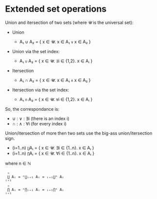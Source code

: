 # Extended set operations

Union and itersection of two sets (where 𝓤 is the universal set):

* Union
  * A₁ ∪ A₂ = { x ∈ 𝓤. x ∈ A₁ `∨` x ∈ A₂ }
* Union via the set index:
  * A₁ `∪` A₂ = { x ∈ 𝓤. `∃`i ∈ {1,2}. x ∈ Aᵢ }

* Itersection
  * A₁ ∩ A₂ = { x ∈ 𝓤. x ∈ A₁ `∧` x ∈ A₂ }
* Itersection via the set index:
  * A₁ `∩` A₂ = { x ∈ 𝓤. `∀`i ∈ {1,2}. x ∈ Aᵢ }

So, the correspondance is:
* ∪ : ∨ : ∃i (there is an index i)
* ∩ : ∧ : ∀i (for every index i)


Union/itersection of more then two sets use the big-ass union/itersection sign.
- (i=1..n) `⋃`Aᵢ = { x ∈ 𝓤. ∃i ∈ {1..n}. x ∈ Aᵢ }
- (i=1..n) `⋂`Aᵢ = { x ∈ 𝓤. ∀i ∈ {1..n}. x ∈ Aᵢ }

where n ∈ ℕ

```
 ₙ
 ⋃ Aᵢ = ⁿ⋃ᵢ₌₁ Aᵢ = ᵢ₌₁⋃ⁿ Aᵢ
ⁱ⁼¹
 ₙ
 ⋂ Aᵢ = ⁿ⋂ᵢ₌₁ Aᵢ = ᵢ₌₁⋂ⁿ Aᵢ
ⁱ⁼¹
```
